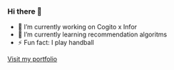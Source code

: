 ### Hi there 👋

- 🔭 I’m currently working on Cogito x Infor
- 🌱 I’m currently learning recommendation algoritms
- ⚡ Fun fact: I play handball

[Visit my portfolio](https://thomassorensen.vercel.app)
